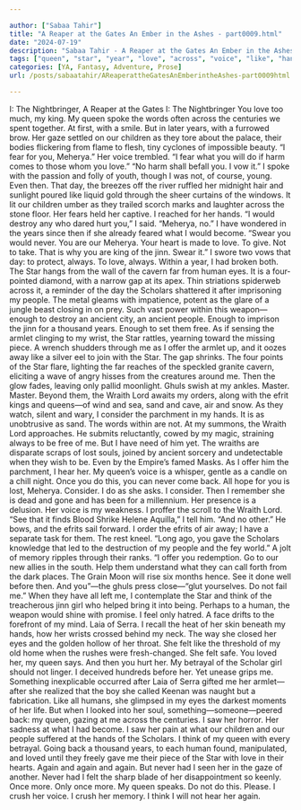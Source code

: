 ```yaml
---

author: ["Sabaa Tahir"]
title: "A Reaper at the Gates An Ember in the Ashes - part0009.html"
date: "2024-07-19"
description: "Sabaa Tahir - A Reaper at the Gates An Ember in the Ashes"
tags: ["queen", "star", "year", "love", "across", "voice", "like", "hand", "would", "never", "human", "scholar", "people", "wraith", "king", "child", "fear", "day", "meherya", "jinni", "always", "within", "eye", "ancient", "offer"]
categories: [YA, Fantasy, Adventure, Prose]
url: /posts/sabaatahir/AReaperattheGatesAnEmberintheAshes-part0009html

---
```



I: The Nightbringer, A Reaper at the Gates
I: The Nightbringer
You love too much, my king.
My queen spoke the words often across the centuries we spent together. At first, with a smile. But in later years, with a furrowed brow. Her gaze settled on our children as they tore about the palace, their bodies flickering from flame to flesh, tiny cyclones of impossible beauty.
“I fear for you, Meherya.” Her voice trembled. “I fear what you will do if harm comes to those whom you love.”
“No harm shall befall you. I vow it.”
I spoke with the passion and folly of youth, though I was not, of course, young. Even then. That day, the breezes off the river ruffled her midnight hair and sunlight poured like liquid gold through the sheer curtains of the windows. It lit our children umber as they trailed scorch marks and laughter across the stone floor.
Her fears held her captive. I reached for her hands. “I would destroy any who dared hurt you,” I said.
“Meherya, no.” I have wondered in the years since then if she already feared what I would become. “Swear you would never. You are our Meherya. Your heart is made to love. To give. Not to take. That is why you are king of the jinn. Swear it.”
I swore two vows that day: to protect, always. To love, always.
Within a year, I had broken both.
The Star hangs from the wall of the cavern far from human eyes. It is a four-pointed diamond, with a narrow gap at its apex. Thin striations spiderweb across it, a reminder of the day the Scholars shattered it after imprisoning my people. The metal gleams with impatience, potent as the glare of a jungle beast closing in on prey. Such vast power within this weapon—enough to destroy an ancient city, an ancient people. Enough to imprison the jinn for a thousand years.
Enough to set them free.
As if sensing the armlet clinging to my wrist, the Star rattles, yearning toward the missing piece. A wrench shudders through me as I offer the armlet up, and it oozes away like a silver eel to join with the Star. The gap shrinks.
The four points of the Star flare, lighting the far reaches of the speckled granite cavern, eliciting a wave of angry hisses from the creatures around me. Then the glow fades, leaving only pallid moonlight. Ghuls swish at my ankles.
Master. Master.
Beyond them, the Wraith Lord awaits my orders, along with the efrit kings and queens—of wind and sea, sand and cave, air and snow.
As they watch, silent and wary, I consider the parchment in my hands. It is as unobtrusive as sand. The words within are not.
At my summons, the Wraith Lord approaches. He submits reluctantly, cowed by my magic, straining always to be free of me. But I have need of him yet. The wraiths are disparate scraps of lost souls, joined by ancient sorcery and undetectable when they wish to be. Even by the Empire’s famed Masks.
As I offer him the parchment, I hear her. My queen’s voice is a whisper, gentle as a candle on a chill night. Once you do this, you can never come back. All hope for you is lost, Meherya. Consider.
I do as she asks. I consider.
Then I remember she is dead and gone and has been for a millennium. Her presence is a delusion. Her voice is my weakness. I proffer the scroll to the Wraith Lord.
“See that it finds Blood Shrike Helene Aquilla,” I tell him. “And no other.” He bows, and the efrits sail forward. I order the efrits of air away; I have a separate task for them. The rest kneel.
“Long ago, you gave the Scholars knowledge that led to the destruction of my people and the fey world.” A jolt of memory ripples through their ranks. “I offer you redemption. Go to our new allies in the south. Help them understand what they can call forth from the dark places. The Grain Moon will rise six months hence. See it done well before then. And you”—the ghuls press close—“glut yourselves. Do not fail me.”
When they have all left me, I contemplate the Star and think of the treacherous jinn girl who helped bring it into being. Perhaps to a human, the weapon would shine with promise.
I feel only hatred.
A face drifts to the forefront of my mind. Laia of Serra. I recall the heat of her skin beneath my hands, how her wrists crossed behind my neck. The way she closed her eyes and the golden hollow of her throat. She felt like the threshold of my old home when the rushes were fresh-changed. She felt safe.
You loved her, my queen says. And then you hurt her.
My betrayal of the Scholar girl should not linger. I deceived hundreds before her.
Yet unease grips me. Something inexplicable occurred after Laia of Serra gifted me her armlet—after she realized that the boy she called Keenan was naught but a fabrication. Like all humans, she glimpsed in my eyes the darkest moments of her life. But when I looked into her soul, something—someone—peered back: my queen, gazing at me across the centuries.
I saw her horror. Her sadness at what I had become. I saw her pain at what our children and our people suffered at the hands of the Scholars.
I think of my queen with every betrayal. Going back a thousand years, to each human found, manipulated, and loved until they freely gave me their piece of the Star with love in their hearts. Again and again and again.
But never had I seen her in the gaze of another. Never had I felt the sharp blade of her disappointment so keenly.
Once more. Only once more.
My queen speaks. Do not do this. Please.
I crush her voice. I crush her memory. I think I will not hear her again.
